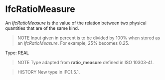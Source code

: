 # IfcRatioMeasure

An _IfcRatioMeasure_ is the value of the relation between two physical quantities that are of the same kind.<!-- end of definition -->

> NOTE  Input given in percent is to be divided by 100% when stored as an _IfcRatioMeasure_. For example, 25% becomes 0.25.

Type: REAL

> NOTE  Type adapted from **ratio_measure** defined in ISO 10303-41.

> HISTORY  New type in IFC1.5.1.
